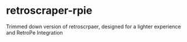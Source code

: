 # retroscraper-rpie
Trimmed down version of retroscrpaer, designed for a lighter experience and RetroPe Integration
